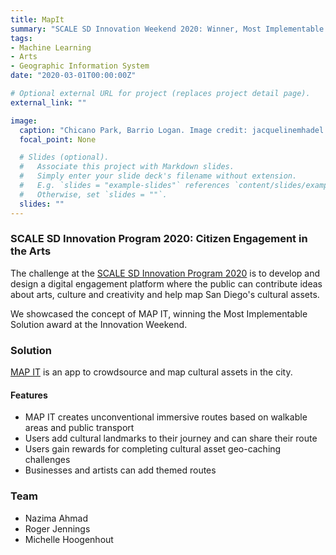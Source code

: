 ```yaml
---
title: MapIt
summary: "SCALE SD Innovation Weekend 2020: Winner, Most Implementable Solution"
tags:
- Machine Learning
- Arts
- Geographic Information System
date: "2020-03-01T00:00:00Z"

# Optional external URL for project (replaces project detail page).
external_link: ""

image:
  caption: "Chicano Park, Barrio Logan. Image credit: jacquelinemhadel.com"
  focal_point: None

  # Slides (optional).
  #   Associate this project with Markdown slides.
  #   Simply enter your slide deck's filename without extension.
  #   E.g. `slides = "example-slides"` references `content/slides/example-slides.md`.
  #   Otherwise, set `slides = ""`.
  slides: ""
---
```


### SCALE SD Innovation Program 2020: Citizen Engagement in the Arts
The challenge at the [SCALE SD Innovation Program 2020](https://www.scalesd.com/innovation-2020/) is to develop and
design a digital engagement platform where the public can contribute ideas about arts, culture and creativity and help map San Diego's cultural assets.

We showcased the concept of MAP IT, winning the Most Implementable Solution award at the Innovation Weekend.

### Solution
[MAP IT](https://docs.google.com/presentation/d/1vRzBhmSWf5Z9x0Nd5_pRhii4O1AQUa12k_24y1USsig/edit?usp=sharing) is an app to crowdsource and map cultural assets in the city.

#### Features
- MAP IT creates unconventional immersive routes based on walkable areas and public transport
- Users add cultural landmarks to their journey and can share their route
- Users gain rewards for completing cultural asset geo-caching challenges
- Businesses and artists can add themed routes


### Team
- Nazima Ahmad
- Roger Jennings
- Michelle Hoogenhout

